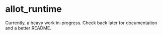 # allot_runtime

Currently, a heavy work in-progress. Check back later for documentation and a better README.

